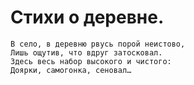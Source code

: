 # Стихи о деревне.
~~~
В село, в деревню рвусь порой неистово,
Лишь ощутив, что вдруг затосковал.
Здесь весь набор высокого и чистого:
Доярки, самогонка, сеновал…
~~~
